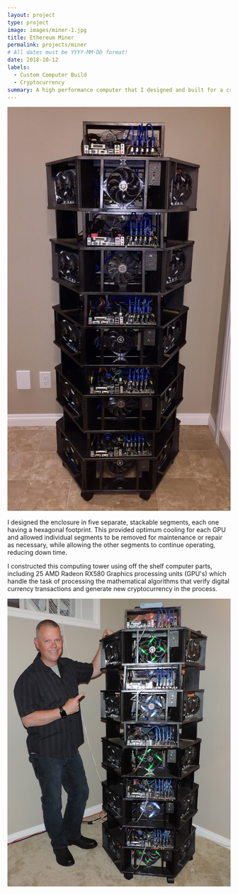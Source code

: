 ```yaml
---
layout: project
type: project
image: images/miner-1.jpg
title: Ethereum Miner
permalink: projects/miner
# All dates must be YYYY-MM-DD format!
date: 2018-10-12
labels:
  - Custom Computer Build
  - Cryptocurrency
summary: A high performance computer that I designed and built for a cryptocurrency mining venture.
---
```


<div class="ui horizontal segments">
  
  <div class="ui segment">
  <img class="ui medium rounded image" src="/images/miner-1.jpg">
  <div class="ui divider"></div>
  <p>I designed the enclosure in five separate, stackable segments, each one having a hexagonal footprint. This provided optimum cooling for each GPU and allowed individual segments to be removed for maintenance or repair as necessary, while allowing the other segments to continue operating, reducing down time.</p>
  </div>
  
  <div class="ui segment">
  <p>I constructed this computing tower using off the shelf computer parts, including 25 AMD Radeon RX580 Graphics processing units (GPU's) which handle the task of processing the mathematical algorithms that verify digital currency transactions and generate new cryptocurrency in the process.</p>
   <div class="ui divider"></div>
   <img class="ui medium rounded image" src="/images/miner-2.jpg">
    </div>
  </div>



 
